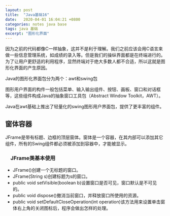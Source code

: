```yaml
---
layout: post
title:  "Java基础16"
date:   2020-04-01 16:04:21 +0800
categories: notes java base
tags: java 基础 
excerpt: "图形化界面"
---
```


因为之前的代码都像C一样抽象，这并不是利于理解。我们之前应该会用C语言来做一些信息管理系统，如成绩的录入等。但是我们的操纵界面都是在终端进行的。为了让用户更舒适的利用程序，显然终端对于绝大多数人都不合适，所以这就是图形化界面的产生原因。

Java的图形化界面包分为两个：awt和swing包

图形用户界面的构件一般包括菜单、输入输出组件、按钮、画板、窗口和对话框等，这些组件构成Java的抽象窗口工具包（Abstract Window Toolkit，AWT）。

Java在awt基础上推出了轻量化的swing图形用户界面包，提供了更丰富的组件。

## 窗体容器

JFrame是带有标题、边框的顶层窗体。窗体是一个容器，在其内部可以添加其它组件，所有的Swing组件都必须被添加到容器中，才能被显示。

### &emsp;JFrame类基本使用

+ JFrame()创建一个无标题的窗口。
+ JFrame(String s)创建标题为s的窗口。
+ public void setVisible(boolean b)设置窗口是否可见，窗口默认是不可见的。
+ public void dispose()撤消当前窗口，并释放窗口所使用的资源。
+ public void setDefaultCloseOperation(int operation)该方法用来设置单击窗体右上角的关闭图标后，程序会做出怎样的处理。
